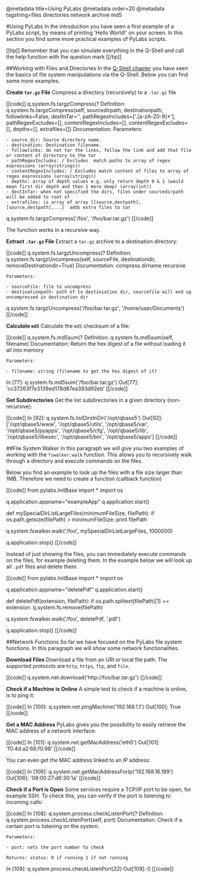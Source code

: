 @metadata title=Using PyLabs
@metadata order=20
@metadata tagstring=files directories network archive md5

[qshell]: /#/Q-Shell/Practical


#Using PyLabs
In the introduction you have seen a first example of a PyLabs script, by means of printing 'Hello World!' on your screen. In this section you find some more practical examples of PyLabs scripts.

[[tip]]
Remember that you can simulate everything in the Q-Shell and call the help function with the question mark
[[/tip]]


##Working with Files and Directories
In the [Q-Shell chapter][qshell] you have seen the basics of file system manipulations via the Q-Shell. Below you can find some more examples.

**Create `tar.gz` File**
Compress a directory (recursively) to a `.tar.gz` file

[[code]]
q.system.fs.targzCompress(?
Definition: q.system.fs.targzCompress(self, sourcedirpath, destinationpath, followlinks=False, destInTar='', pathRegexIncludes=['.[a-zA-Z0-9]*'], pathRegexExcludes=[], contentRegexIncludes=[], contentRegexExcludes=[], depths=[], extrafiles=[])
Documentation:
    Parameters:
    
    - source_dir: Source directory name.
    - destination: Destination filename.
    - followlinks: do not tar the links, follow the link and add that file or content of directory to the tar
    - pathRegexIncludes: / Excludes  match paths to array of regex expressions (array(strings))
    - contentRegexIncludes: / Excludes match content of files to array of regex expressions (array(strings))
    - depths: array of depth values e.g. only return depth 0 & 1 (would mean first dir depth and then 1 more deep) (array(int))        
    - destInTar: when not specified the dirs, files under sourcedirpath will be added to root of 
    - extrafiles: is array of array [[source,destpath],[source,destpath],...]  adds extra files to tar

q.system.fs.targzCompress('/foo', '/foo/bar.tar.gz')
[[/code]]

The function works in a recursive way.

**Extract `.tar.gz` File**
Extract a `tar.gz` archive to a destination directory:

[[code]]
q.system.fs.targzUncompress(?
Definition: q.system.fs.targzUncompress(self, sourceFile, destinationdir, removeDestinationdir=True)
Documentation:
    compress dirname recursive
    
    Parameters:
    
    - sourceFile: file to uncompress
    - destinationpath: path of to destiniation dir, sourcefile will end up uncompressed in destination dir

q.system.fs.targzUncompress('/foo/bar.tar.gz', '/home/user/Documents')
[[/code]]

**Calculate `md5`**
Calculate the `md5` checksum of a file:

[[code]]
q.system.fs.md5sum(?
Definition: q.system.fs.md5sum(self, filename)
Documentation:
    Return the hex digest of a file without loading it all into memory
    
    Parameters:
    
    - filename: string (filename to get the hex digest of it)

In [77]: q.system.fs.md5sum('/foo/bar.tar.gz')
Out[77]: 'cc37263f7e3139ed178d87ea393d92eb'
[[/code]]

**Get Subdirectories**
Get the list subdirectories in a given directory (non-recursive):

[[code]]
In [92]: q.system.fs.listDirsInDir('/opt/qbase5')
Out[92]: 
['/opt/qbase5/www',
 '/opt/qbase5/utils',
 '/opt/qbase5/var',
 '/opt/qbase5/pyapps',
 '/opt/qbase5/cfg',
 '/opt/qbase5/lib',
 '/opt/qbase5/libexec',
 '/opt/qbase5/bin',
 '/opt/qbase5/apps']
[[/code]]


##File System Walker
In this paragraph we will give you two examples of working with the `fswalker.walk` function. This allows you to recursively walk through a directory and execute commands on the files.

Below you find an example to look up the files with a file size larger than 1MB. Therefore we need to create a function (callback function)

[[code]]
from pylabs.InitBase import *
import os
 
q.application.appname="exampleApp"
q.application.start()
 
def mySpecialDirListLargeFiles(minimumFileSize, filePath):
    if os.path.getsize(filePath) > minimumFileSize:
       print filePath
 
q.system.fswalker.walk('/foo', mySpecialDirListLargeFiles, 1000000)
 
q.application.stop()
[[/code]]

Instead of just showing the files, you can immediately execute commands on the files, for example deleting them. In the example below we will look up all `.pdf` files and delete them.

[[code]]
from pylabs.InitBase import *
import os
 
q.application.appname="deletePdf"
q.application.start()
 
def deletePdf(extension, filePath):
    if os.path.splitext(filePath)[1] == extension:
       q.system.fs.remove(filePath)
 
q.system.fswalker.walk('/foo', deletePdf, '.pdf')
 
q.application.stop()
[[/code]]


##Network Functions
So far we have focused on the PyLabs file system functions. In this paragraph we will show some network functionalities.

**Download Files**
Download a file from an URI or local file path. The supported protocols are `http`, `https`, `ftp`, and `file`.

[[code]]
q.system.net.download('http://foo/bar.tar.gz')
[[/code]]

**Check if a Machine is Online**
A simple test to check if a machine is online, is to ping it:

[[code]]
In [100]: q.system.net.pingMachine('192.168.1.1')
Out[100]: True
[[/code]]

**Get a MAC Address**
PyLabs gives you the possibility to easily retrieve the MAC address of a network interface:

[[code]]
In [101]: q.system.net.getMacAddress('eth0')
Out[101]: 'f0:4d:a2:66:f0:98'
[[/code]]

You can even get the MAC address linked to an IP address:

[[code]]
In [106]: q.system.net.getMacAddressForIp('192.168.16.199')
Out[106]: '08:00:27:d6:30:1a'
[[/code]]

**Check if a Port is Open**
Some services require a TCP/IP port to be open, for example SSH. To check this, you can verify if the port is listening to incoming calls:

[[code]]
In [108]: q.system.process.checkListenPort(?
Definition: q.system.process.checkListenPort(self, port)
Documentation:
    Check if a certain port is listening on the system.
    
    
    Parameters:
    
    - port: sets the port number to check
    
    Returns: status: 0 if running 1 if not running


In [109]: q.system.process.checkListenPort(22)
Out[109]: 0
[[/code]]